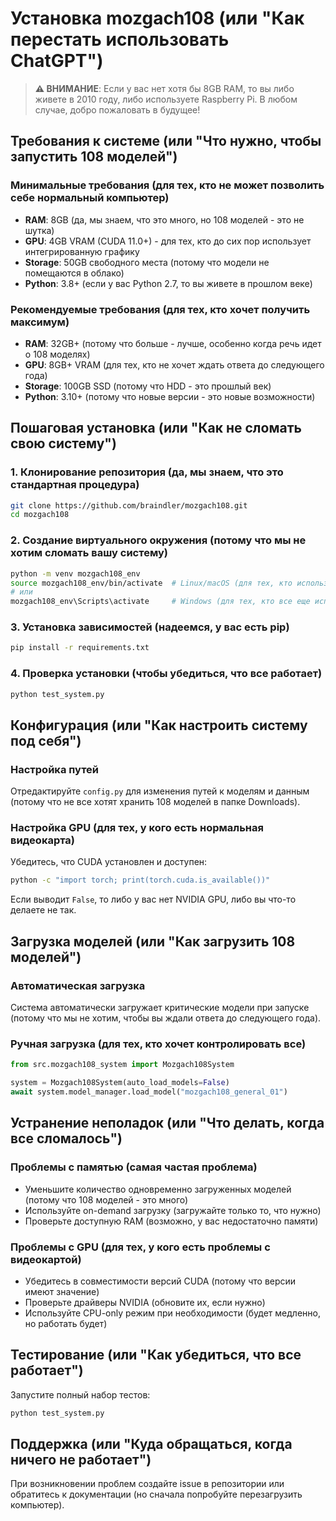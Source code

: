 # Установка mozgach108 (или "Как перестать использовать ChatGPT")

> **⚠️ ВНИМАНИЕ**: Если у вас нет хотя бы 8GB RAM, то вы либо живете в 2010 году, либо используете Raspberry Pi. В любом случае, добро пожаловать в будущее!

## Требования к системе (или "Что нужно, чтобы запустить 108 моделей")

### Минимальные требования (для тех, кто не может позволить себе нормальный компьютер)
- **RAM**: 8GB (да, мы знаем, что это много, но 108 моделей - это не шутка)
- **GPU**: 4GB VRAM (CUDA 11.0+) - для тех, кто до сих пор использует интегрированную графику
- **Storage**: 50GB свободного места (потому что модели не помещаются в облако)
- **Python**: 3.8+ (если у вас Python 2.7, то вы живете в прошлом веке)

### Рекомендуемые требования (для тех, кто хочет получить максимум)
- **RAM**: 32GB+ (потому что больше - лучше, особенно когда речь идет о 108 моделях)
- **GPU**: 8GB+ VRAM (для тех, кто не хочет ждать ответа до следующего года)
- **Storage**: 100GB SSD (потому что HDD - это прошлый век)
- **Python**: 3.10+ (потому что новые версии - это новые возможности)

## Пошаговая установка (или "Как не сломать свою систему")

### 1. Клонирование репозитория (да, мы знаем, что это стандартная процедура)
```bash
git clone https://github.com/braindler/mozgach108.git
cd mozgach108
```

### 2. Создание виртуального окружения (потому что мы не хотим сломать вашу систему)
```bash
python -m venv mozgach108_env
source mozgach108_env/bin/activate  # Linux/macOS (для тех, кто использует нормальную ОС)
# или
mozgach108_env\Scripts\activate     # Windows (для тех, кто все еще использует Windows)
```

### 3. Установка зависимостей (надеемся, у вас есть pip)
```bash
pip install -r requirements.txt
```

### 4. Проверка установки (чтобы убедиться, что все работает)
```bash
python test_system.py
```

## Конфигурация (или "Как настроить систему под себя")

### Настройка путей
Отредактируйте `config.py` для изменения путей к моделям и данным (потому что не все хотят хранить 108 моделей в папке Downloads).

### Настройка GPU (для тех, у кого есть нормальная видеокарта)
Убедитесь, что CUDA установлен и доступен:
```bash
python -c "import torch; print(torch.cuda.is_available())"
```
Если выводит `False`, то либо у вас нет NVIDIA GPU, либо вы что-то делаете не так.

## Загрузка моделей (или "Как загрузить 108 моделей")

### Автоматическая загрузка
Система автоматически загружает критические модели при запуске (потому что мы не хотим, чтобы вы ждали ответа до следующего года).

### Ручная загрузка (для тех, кто хочет контролировать все)
```python
from src.mozgach108_system import Mozgach108System

system = Mozgach108System(auto_load_models=False)
await system.model_manager.load_model("mozgach108_general_01")
```

## Устранение неполадок (или "Что делать, когда все сломалось")

### Проблемы с памятью (самая частая проблема)
- Уменьшите количество одновременно загруженных моделей (потому что 108 моделей - это много)
- Используйте on-demand загрузку (загружайте только то, что нужно)
- Проверьте доступную RAM (возможно, у вас недостаточно памяти)

### Проблемы с GPU (для тех, у кого есть проблемы с видеокартой)
- Убедитесь в совместимости версий CUDA (потому что версии имеют значение)
- Проверьте драйверы NVIDIA (обновите их, если нужно)
- Используйте CPU-only режим при необходимости (будет медленно, но работать будет)

## Тестирование (или "Как убедиться, что все работает")

Запустите полный набор тестов:
```bash
python test_system.py
```

## Поддержка (или "Куда обращаться, когда ничего не работает")

При возникновении проблем создайте issue в репозитории или обратитесь к документации (но сначала попробуйте перезагрузить компьютер).
